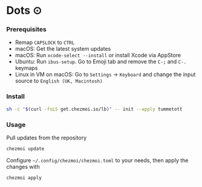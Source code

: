 # Dots ⊙ 

### Prerequisites
- Remap `CAPSLOCK` to `CTRL`
- macOS: Get the latest system updates
- macOS: Run `xcode-select --install` or install Xcode via AppStore
- Ubuntu: Run `ibus-setup`. Go to Emoji tab and remove the `C-;` and `C-.` keymaps
- Linux in VM on macOS: Go to `Settings` -> `Keyboard` and change the input source to `English (UK, Macintosh)`

### Install

```sh
sh -c "$(curl -fsLS get.chezmoi.io/lb)" -- init --apply tummetott
```

### Usage

Pull updates from the repository
```sh
chezmoi update
```

Configure `~/.config/chezmoi/chezmoi.toml` to your needs, then apply the changes
with
```sh
chezmoi apply
```
